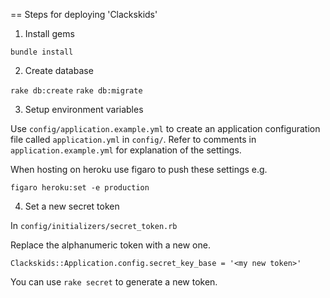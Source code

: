 == Steps for deploying 'Clackskids'

 1. Install gems

`bundle install`

 2. Create database

`rake db:create`
`rake db:migrate`

 3. Setup environment variables

Use `config/application.example.yml` to create an application configuration file called `application.yml` in `config/`. Refer to comments in `application.example.yml` for explanation of the settings.

When hosting on heroku use figaro to push these settings e.g.

`figaro heroku:set -e production`

 4. Set a new secret token

In `config/initializers/secret_token.rb`

Replace the alphanumeric token with a new one.

`Clackskids::Application.config.secret_key_base = '<my new token>'`

You can use `rake secret` to generate a new token.
